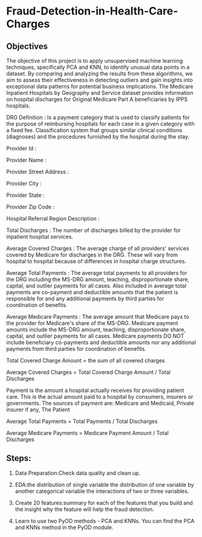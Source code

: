# Fraud-Detection-in-Health-Care-Charges
## Objectives
The objective of this project is to apply unsupervised machine learning techniques, specifically PCA and KNN, to identify unusual data points in a dataset. By comparing and analyzing the results from these algorithms, we aim to assess their effectiveness in detecting outliers and gain insights into exceptional data patterns for potential business implications.
The Medicare Inpatient Hospitals by Geography and Service dataset provides information on hospital discharges for Original Medicare Part A beneficiaries by IPPS hospitals.

DRG Definition : Is a payment category that is used to classify patients for the purpose of reimbursing hospitals for each case in a given category with a fixed fee. Classification system that groups similar clinical conditions (diagnoses) and the procedures furnished by the hospital during the stay.

Provider Id :

Provider Name :

Provider Street Address :

Provider City :

Provider State :

Provider Zip Code :

Hospital Referral Region Description :

Total Discharges : The number of discharges billed by the provider for inpatient hospital services.

Average Covered Charges : The average charge of all providers' services covered by Medicare for discharges in the DRG. These will vary from hospital to hospital because of differences in hospital charge structures.

Average Total Payments : The average total payments to all providers for the DRG including the MS-DRG amount, teaching, disproportionate share, capital, and outlier payments for all cases. Also included in average total payments are co-payment and deductible amounts that the patient is responsible for and any additional payments by third parties for coordination of benefits.

Average Medicare Payments : The average amount that Medicare pays to the provider for Medicare's share of the MS-DRG. Medicare payment amounts include the MS-DRG amount, teaching, disproportionate share, capital, and outlier payments for all cases. Medicare payments DO NOT include beneficiary co-payments and deductible amounts nor any additional payments from third parties for coordination of benefits.

Total Covered Charge Amount = the sum of all covered charges

Average Covered Charges = Total Covered Charge Amount / Total Discharges

Payment is the amount a hospital actually receives for providing patient care. This is the actual amount paid to a hospital by consumers, insurers or governments. The sources of payment are: Medicare and Medicaid, Private insurer if any, The Patient

Average Total Payments = Total Payments / Total Discharges

Average Medicare Payments = Medicare Payment Amount / Total Discharges

## Steps:

1. Data Preparation:Check data quality and clean up.

2. EDA:the distribution of single variable
the distribution of one variable by another categorical variable
the interactions of two or three variables.

3. Create 20 features:summary for each of the features that you build and the insight why the feature will help the fraud detection.
   
5. Learn to use two PyOD methods - PCA and KNNs. You can find the PCA and KNNs method in the PyOD module. 
